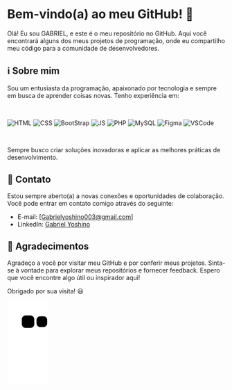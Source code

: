 # Bem-vindo(a) ao meu GitHub! :rocket:

Olá! Eu sou GABRIEL, e este é o meu repositório no GitHub. Aqui você encontrará alguns dos meus projetos de programação, onde eu compartilho meu código para a comunidade de desenvolvedores.

## ℹ️ Sobre mim

Sou um entusiasta da programação, apaixonado por tecnologia e sempre em busca de aprender coisas novas. Tenho experiência em:

</br><div align="left">
	<img align="center" alt="HTML" height="30" width="40" src="https://cdn.jsdelivr.net/gh/devicons/devicon/icons/html5/html5-plain.svg">
	<img align="center" alt="CSS" height="30" width="40" src="https://cdn.jsdelivr.net/gh/devicons/devicon/icons/css3/css3-plain.svg">
	<img align="center" alt="BootStrap" height="30" width="40" src="https://cdn.jsdelivr.net/gh/devicons/devicon/icons/bootstrap/bootstrap-plain-wordmark.svg">
	<img align="center" alt="JS" height="30" width="40" src="https://cdn.jsdelivr.net/gh/devicons/devicon/icons/javascript/javascript-plain.svg">
	<img align="center" alt="PHP" height="30" width="40" src="https://cdn.jsdelivr.net/gh/devicons/devicon/icons/php/php-plain.svg">
	<img align="center" alt="MySQL" height="30" width="40" src="https://cdn.jsdelivr.net/gh/devicons/devicon/icons/mysql/mysql-plain-wordmark.svg">
	<img align="center" alt="Figma" height="30" width="40" src="https://cdn.jsdelivr.net/gh/devicons/devicon/icons/figma/figma-original.svg">
	<img align="center" alt="VSCode" height="30" width="40" src="https://cdn.jsdelivr.net/gh/devicons/devicon/icons/vscode/vscode-original.svg">
 </div><br/>


Sempre busco criar soluções inovadoras e aplicar as melhores práticas de desenvolvimento.

## :email: Contato

Estou sempre aberto(a) a novas conexões e oportunidades de colaboração. Você pode entrar em contato comigo através do seguinte:

- E-mail: [Gabrielyoshino003@gmail.com]
- LinkedIn: <a href="https://www.linkedin.com/in/gabriel-yoshino-bb1960217/">Gabriel Yoshino</a>

## :pray: Agradecimentos

Agradeço a você por visitar meu GitHub e por conferir meus projetos. Sinta-se à vontade para explorar meus repositórios e fornecer feedback. Espero que você encontre algo útil ou inspirador aqui!

Obrigado por sua visita! :smiley:
	
![Snake animation](https://github.com/Gabrielhyds/Gabrielhyds/blob/output/github-contribution-grid-snake.svg)
 
